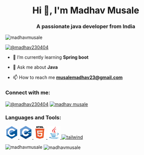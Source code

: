 <h1 align="center">Hi 👋, I'm Madhav Musale</h1>
<h3 align="center">A passionate java developer from India</h3>

<p align="left"> <img src="https://komarev.com/ghpvc/?username=madhavmusale&label=Profile%20views&color=0e75b6&style=flat" alt="madhavmusale" /> </p>

<p align="left"> <a href="https://twitter.com/@madhav230404" target="blank"><img src="https://img.shields.io/twitter/follow/@madhav230404?logo=twitter&style=for-the-badge" alt="@madhav230404" /></a> </p>

- 🌱 I’m currently learning **Spring boot**

- 💬 Ask me about **Java**

- 📫 How to reach me **musalemadhav23@gmail.com**

<h3 align="left">Connect with me:</h3>
<p align="left">
<a href="https://twitter.com/@madhav230404" target="blank"><img align="center" src="https://raw.githubusercontent.com/rahuldkjain/github-profile-readme-generator/master/src/images/icons/Social/twitter.svg" alt="@madhav230404" height="30" width="40" /></a>
<a href="https://linkedin.com/in/madhav musale" target="blank"><img align="center" src="https://raw.githubusercontent.com/rahuldkjain/github-profile-readme-generator/master/src/images/icons/Social/linked-in-alt.svg" alt="madhav musale" height="30" width="40" /></a>
</p>

<h3 align="left">Languages and Tools:</h3>
<p align="left"> <a href="https://www.cprogramming.com/" target="_blank" rel="noreferrer"> <img src="https://raw.githubusercontent.com/devicons/devicon/master/icons/c/c-original.svg" alt="c" width="40" height="40"/> </a> <a href="https://www.w3schools.com/cpp/" target="_blank" rel="noreferrer"> <img src="https://raw.githubusercontent.com/devicons/devicon/master/icons/cplusplus/cplusplus-original.svg" alt="cplusplus" width="40" height="40"/> </a> <a href="https://www.w3.org/html/" target="_blank" rel="noreferrer"> <img src="https://raw.githubusercontent.com/devicons/devicon/master/icons/html5/html5-original-wordmark.svg" alt="html5" width="40" height="40"/> </a> <a href="https://www.java.com" target="_blank" rel="noreferrer"> <img src="https://raw.githubusercontent.com/devicons/devicon/master/icons/java/java-original.svg" alt="java" width="40" height="40"/> </a> <a href="https://tailwindcss.com/" target="_blank" rel="noreferrer"> <img src="https://www.vectorlogo.zone/logos/tailwindcss/tailwindcss-icon.svg" alt="tailwind" width="40" height="40"/> </a> </p>

<p><img align="left" src="https://github-readme-stats.vercel.app/api/top-langs?username=madhavmusale&show_icons=true&locale=en&layout=compact" alt="madhavmusale" /></p>

<p>&nbsp;<img align="center" src="https://github-readme-stats.vercel.app/api?username=madhavmusale&show_icons=true&locale=en" alt="madhavmusale" /></p>

